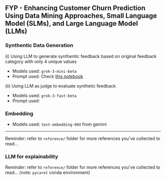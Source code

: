 ## FYP - Enhancing Customer Churn Prediction Using Data Mining Approaches, Small Language Model (SLMs), and Large Language Model (LLMs)

### Synthentic Data Generation

(i) Using LLM to generate synthentic feedback based on original feedback category with only 4 unique values



- Models used: `grok-3-mini-beta`
- Prompt used: Check [this notebook](notebook/text-representation/utils/prepare_llm_prompt.py)



(ii) Using LLM as judge to evaluate synthetic feedback

- Models used: `grok-3-fast-beta`
- Prompt used: 


### Embedding

- Models used: `text-embedding-004` from gemini

----

Reminder: refer to `reference/` folder for more references you've collected to read...


### LLM for explainability

Reminder: refer to `reference/` folder for more references you've collected to read... (note: `pycaret` conda environment)
